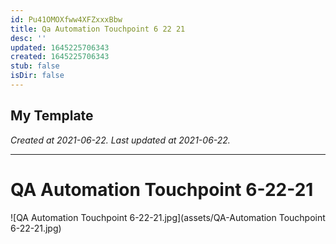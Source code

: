 ```yaml
---
id: Pu41OMOXfww4XFZxxxBbw
title: Qa Automation Touchpoint 6 22 21
desc: ''
updated: 1645225706343
created: 1645225706343
stub: false
isDir: false
---
```

My Template
---

_Created at 2021-06-22._
_Last updated at 2021-06-22._




---

# QA Automation Touchpoint 6-22-21


![QA Automation Touchpoint 6-22-21.jpg](assets/QA-Automation Touchpoint 6-22-21.jpg)

